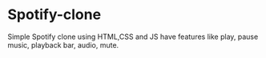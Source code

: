 # Spotify-clone
Simple Spotify clone using HTML,CSS and JS 
have features like play, pause music, playback bar, audio, mute.
